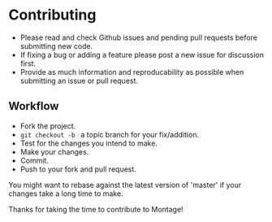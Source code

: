 # Contributing

- Please read and check Github issues and pending pull requests before submitting new code.
- If fixing a bug or adding a feature please post a new issue for discussion first.
- Provide as much information and reproducability as possible when submitting an issue or pull request.

## Workflow
- Fork the project.
- `git checkout -b ` a topic branch for your fix/addition.
- Test for the changes you intend to make.
- Make your changes.
- Commit.
- Push to your fork and pull request.

You might want to rebase against the latest version of 'master' if your changes take a long time to make.

Thanks for taking the time to contribute to Montage!
